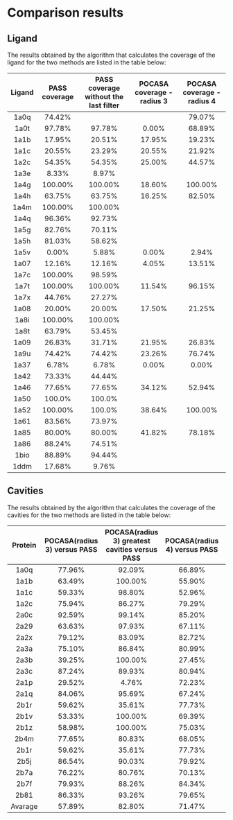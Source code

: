 # Comparison results

## Ligand

The results obtained by the algorithm that calculates the coverage of the ligand for the two methods are listed in the
table below:

| Ligand | PASS coverage |PASS coverage without the last filter| POCASA coverage - radius 3 | POCASA coverage - radius 4 |
| :---:  |    :----:     |          :---:                      |          :---:             |          :---:             |
| 1a0q   | 74.42%        |                                     |                            | 79.07%                     |
| 1a0t   | 97.78%        | 97.78%                              | 0.00%                      | 68.89%                     |
| 1a1b   | 17.95%        | 20.51%                              | 17.95%                     | 19.23%                     |
| 1a1c   | 20.55%        | 23.29%                              | 20.55%                     | 21.92%                     |
| 1a2c   | 54.35%        | 54.35%                              | 25.00%                     | 44.57%                     |
| 1a3e   | 8.33%         | 8.97%                      |
| 1a4g   | 100.00%       | 100.00%                             | 18.60%                     | 100.00%                    |
| 1a4h   | 63.75%        | 63.75%                              | 16.25%                     | 82.50%                     |
| 1a4m   | 100.00%       | 100.00%                    |
| 1a4q   | 96.36%        | 92.73%                     |
| 1a5g   | 82.76%        | 70.11%                     |
| 1a5h   | 81.03%        | 58.62%                     |
| 1a5v   | 0.00%         | 5.88%                               | 0.00%                      | 2.94%                      |
| 1a07   | 12.16%        | 12.16%                              | 4.05%                      | 13.51%                     |
| 1a7c   | 100.00%       | 98.59%                     |
| 1a7t   | 100.00%       | 100.00%                             | 11.54%                     | 96.15%                     |
| 1a7x   | 44.76%        | 27.27%                     |
| 1a08   | 20.00%        | 20.00%                              | 17.50%                     | 21.25%                     |
| 1a8i   | 100.00%       | 100.00%                    |
| 1a8t   | 63.79%        | 53.45%                     |
| 1a09   | 26.83%        | 31.71%                              | 21.95%                     | 26.83%                     |
| 1a9u   | 74.42%        | 74.42%                              | 23.26%                     | 76.74%                     |
| 1a37   | 6.78%         | 6.78%                               | 0.00%                      | 0.00%                      |
| 1a42   | 73.33%        | 44.44%                     |
| 1a46   | 77.65%        | 77.65%                              | 34.12%                     | 52.94%                     |
| 1a50   | 100.0%        | 100.0%                     |
| 1a52   | 100.00%       | 100.0%                              | 38.64%                     | 100.00%                    |
| 1a61   | 83.56%        | 73.97%                     |
| 1a85   | 80.00%        | 80.00%                              | 41.82%                     | 78.18%                     |
| 1a86   | 88.24%        | 74.51%                     |
| 1bio   | 88.89%        | 94.44%                     |
| 1ddm   | 17.68%        | 9.76%                      |




## Cavities
The results obtained by the algorithm that calculates the coverage of the cavities for the two methods are listed in the table below:

| Protein | POCASA(radius 3) versus PASS | POCASA(radius 3) greatest cavities versus PASS | POCASA(radius 4) versus PASS | POCASA(radius 4) greatest cavities versus PASS | PASS versus POCASA(radius 3) | PASS versus POCASA(radius 4) | 
|:-------:|:----------------------------:|:----------------------------------------------:|:----------------------------:|:----------------------------------------------:|:----------------------------:|:----------------------------:| 
|  1a0q   |            77.96%            |                     92.09%                     |            66.89%            |                     74.53%                     |            81.63%            |            88.97%            |                           
|  1a1b   |            63.49%            |                    100.00%                     |            55.90%            |                    100.00%                     |            75.00%            |            87.51%            |              
|  1a1c   |            59.33%            |                     98.80%                     |            52.96%            |                     98.29%                     |            71.23%            |            89.04%            |                         
|  1a2c   |            75.94%            |                     86.27%                     |            79.29%            |                     85.01%                     |            36.01%            |            80.28%            |                    
|  2a0c   |            92.59%            |                     99.14%                     |            85.20%            |                     91.33%                     |            56.20%            |            95.64%            |     
|  2a29   |            63.63%            |                     97.93%                     |            67.11%            |                     99.00%                     |            55.86%            |            98.12%            |    
|  2a2x   |            79.12%            |                     83.09%                     |            82.72%            |                     85.52%                     |            48.38%            |            91.79%            |    
|  2a3a   |            75.10%            |                     86.84%                     |            80.99%            |                     86.60%                     |            48.77%            |            97.54%            |    
|  2a3b   |            39.25%            |                    100.00%                     |            27.45%            |                     28.77%                     |            45.16%            |            74.19%            |    
|  2a3c   |            87.24%            |                     89.93%                     |            80.94%            |                     85.21%                     |            67.63%            |            86.20%            |    
|  2a1p   |            29.52%            |                     4.76%                      |            72.23%            |                     74.73%                     |            8.49%             |            78.70%            |    
|  2a1q   |            84.06%            |                     95.69%                     |            67.24%            |                     78.06%                     |            75.55%            |            96.11%            |    
|  2b1r   |            59.62%            |                     35.61%                     |            77.73%            |                     83.96%                     |            25.10%            |            97.48%            |    
|  2b1v   |            53.33%            |                    100.00%                     |            69.39%            |                    100.00%                     |            21.64%            |            66.91%            |    
|  2b1z   |            58.98%            |                    100.00%                     |            75.03%            |                    100.00%                     |            22.76%            |            71.91%            |    
|  2b4m   |            77.65%            |                     80.83%                     |            68.05%            |                     74.44%                     |            79.74%            |            85.34%            |    
|  2b1r   |            59.62%            |                     35.61%                     |            77.73%            |                     83.96%                     |            25.10%            |            97.48%            |    
|  2b5j   |            86.54%            |                     90.03%                     |            79.92%            |                     86.39%                     |            77.39%            |            82.28%            |    
|  2b7a   |            76.22%            |                     80.76%                     |            70.13%            |                     74.21%                     |            83.29%            |            89.97%            |    
|  2b7f   |            79.93%            |                     88.26%                     |            84.34%            |                     92.31%                     |            49.44%            |            91.87%            |    
|  2b81   |            86.33%            |                     93.26%                     |            79.65%            |                     82.97%                     |            82.97%            |            93.45%            |    
| Avarage |            57.89%            |                     82.80%                     |            71.47%            |                     88.12%                     |            54.13%            |            87.65%            |    
